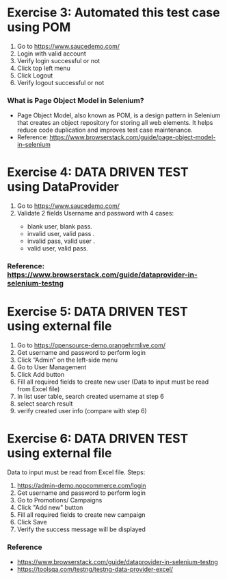 
# Exercise 3: Automated this test case using POM
1. Go to https://www.saucedemo.com/
2. Login with valid account
3. Verify login successful or not
4. Click top left menu
5. Click Logout
6. Verify logout successful or not

### What is Page Object Model in Selenium?
 - Page Object Model, also known as POM, is a design pattern in Selenium that creates an object repository for storing all web elements. 
It helps reduce code duplication and improves test case maintenance.
 - Reference: https://www.browserstack.com/guide/page-object-model-in-selenium
 
# Exercise 4: DATA DRIVEN TEST using DataProvider
1. Go to https://www.saucedemo.com/
2. Validate 2 fields Username and password with 4 cases:<space><space>
	 - blank user, blank pass.		 <space><space>
	 - invalid user, valid pass	.	<space><space> 
	 - invalid pass, valid user	.<space><space> 
	 - valid user, valid pass.

### Reference: https://www.browserstack.com/guide/dataprovider-in-selenium-testng
	 
# Exercise 5: DATA DRIVEN TEST using external file
1.	Go to https://opensource-demo.orangehrmlive.com/
2.	Get username and password to perform login
3.	Click “Admin” on the left-side menu
4.	Go to User Management
5.	Click Add button
6.	Fill all required fields to create new user (Data to input must be read from Excel file)
7.	In list user table, search created username at step 6
8.	select search result
9.	verify created user info (compare with step 6)

# Exercise 6: DATA DRIVEN TEST using external file 
Data to input must be read from Excel file.
Steps:
1. https://admin-demo.nopcommerce.com/login
2. Get username and password to perform login
3. Go to Promotions/ Campaigns
4. Click "Add new" button
5. Fill all required fields to create new campaign
6. Click Save
7. Verify the success message will be displayed
### Reference
   + https://www.browserstack.com/guide/dataprovider-in-selenium-testng
   + https://toolsqa.com/testng/testng-data-provider-excel/


